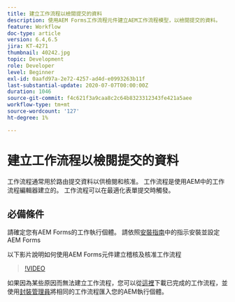 ```yaml
---
title: 建立工作流程以檢閱提交的資料
description: 使用AEM Forms工作流程元件建立AEM工作流程模型，以檢閱提交的資料。
feature: Workflow
doc-type: article
version: 6.4,6.5
jira: KT-4271
thumbnail: 40242.jpg
topic: Development
role: Developer
level: Beginner
exl-id: 0aafd97a-2e72-4257-ad4d-e0993263b11f
last-substantial-update: 2020-07-07T00:00:00Z
duration: 1046
source-git-commit: f4c621f3a9caa8c2c64b8323312343fe421a5aee
workflow-type: tm+mt
source-wordcount: '127'
ht-degree: 1%

---
```


# 建立工作流程以檢閱提交的資料

工作流程通常用於路由提交資料以供檢閱和核准。 工作流程是使用AEM中的工作流程編輯器建立的。 工作流程可以在最適化表單提交時觸發。

## 必備條件

請確定您有AEM Forms的工作執行個體。 請依照[安裝指南](https://experienceleague.adobe.com/docs/experience-manager-65/forms/install-aem-forms/osgi-installation/installing-configuring-aem-forms-osgi.html)中的指示安裝並設定AEM Forms

以下影片說明如何使用AEM Forms元件建立稽核及核准工作流程
>[!VIDEO](https://video.tv.adobe.com/v/40242?quality=12&learn=on)


如果因為某些原因而無法建立工作流程，您可以從[這裡](assets/review-submitted-data-workflow.zip)下載已完成的工作流程，並使用[封裝管理員](http://localhost:4502/crx/packmgr/index.jsp)將相同的工作流程匯入您的AEM執行個體。
